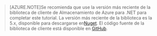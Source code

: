 >[AZURE.NOTE]Se recomienda que use la versión más reciente de la biblioteca de cliente de Almacenamiento de Azure para .NET para completar este tutorial. La versión más reciente de la biblioteca es la 5.x, disponible para descargarse en[Nuget](https://www.nuget.org/packages/WindowsAzure.Storage/). El código fuente de la biblioteca de cliente está disponible en [GitHub](https://github.com/Azure/azure-storage-net).

<!---HONumber=Oct15_HO3-->